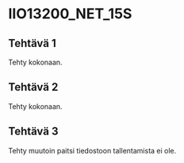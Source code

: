 # IIO13200_NET_15S

## Tehtävä 1
Tehty kokonaan.

## Tehtävä 2
Tehty kokonaan.

## Tehtävä 3
Tehty muutoin paitsi tiedostoon tallentamista ei ole.
